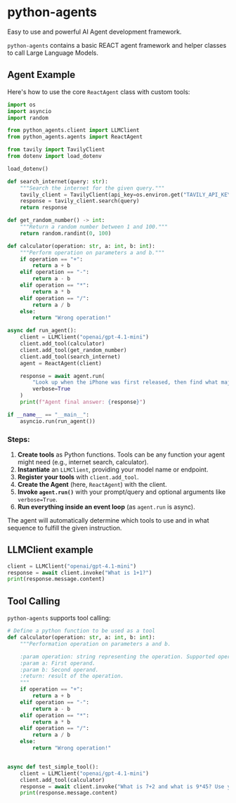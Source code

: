 # python-agents
Easy to use and powerful AI Agent development framework.

`python-agents` contains a basic REACT agent framework and helper classes to call Large Language Models.

## Agent Example

Here's how to use the core `ReactAgent` class with custom tools:

```python
import os
import asyncio
import random

from python_agents.client import LLMClient
from python_agents.agents import ReactAgent

from tavily import TavilyClient
from dotenv import load_dotenv

load_dotenv()

def search_internet(query: str):
    """Search the internet for the given query."""
    tavily_client = TavilyClient(api_key=os.environ.get("TAVILY_API_KEY"))
    response = tavily_client.search(query)
    return response

def get_random_number() -> int:
    """Return a random number between 1 and 100."""
    return random.randint(0, 100)

def calculator(operation: str, a: int, b: int):
    """Perform operation on parameters a and b."""
    if operation == "+":
        return a + b
    elif operation == "-":
        return a - b
    elif operation == "*":
        return a * b
    elif operation == "/":
        return a / b
    else:
        return "Wrong operation!"

async def run_agent():
    client = LLMClient("openai/gpt-4.1-mini")
    client.add_tool(calculator)
    client.add_tool(get_random_number)
    client.add_tool(search_internet)
    agent = ReactAgent(client)

    response = await agent.run(
        "Look up when the iPhone was first released, then find what major world event happened that same year, then tell me who was the US president during that event.",
        verbose=True
    )
    print(f"Agent final answer: {response}")

if __name__ == "__main__":
    asyncio.run(run_agent())
```

### Steps:
1. **Create tools** as Python functions. Tools can be any function your agent might need (e.g., internet search, calculator).
2. **Instantiate** an `LLMClient`, providing your model name or endpoint.
3. **Register your tools** with `client.add_tool`.
4. **Create the Agent** (here, `ReactAgent`) with the client.
5. **Invoke `agent.run()`** with your prompt/query and optional arguments like `verbose=True`.
6. **Run everything inside an event loop** (as `agent.run` is async).

The agent will automatically determine which tools to use and in what sequence to fulfill the given instruction.

## LLMClient example
```python
client = LLMClient("openai/gpt-4.1-mini")
response = await client.invoke("What is 1+1?")
print(response.message.content)
```


## Tool Calling
`python-agents` supports tool calling:

```python
# Define a python function to be used as a tool
def calculator(operation: str, a: int, b: int):
    """Performation operation on parameters a and b.

    :param operation: string representing the operation. Supported operations: '+', '-', '*', '/'.
    :param a: First operand.
    :param b: Second operand.
    :return: result of the operation.
    """
    if operation == "+":
        return a + b
    elif operation == "-":
        return a - b
    elif operation == "*":
        return a * b
    elif operation == "/":
        return a / b
    else:
        return "Wrong operation!"


async def test_simple_tool():
    client = LLMClient("openai/gpt-4.1-mini")
    client.add_tool(calculator)
    response = await client.invoke("What is 7+2 and what is 9*45? Use your calculator tool.")
    print(response.message.content)
```
